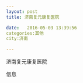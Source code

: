 ```yaml
--- 
layout: post 
title: 济南复元康复医院

date:   2016-05-03 13:39:56 
categories:其他  
city:济南
  
--- 
```

   
济南复元康复医院

信息

